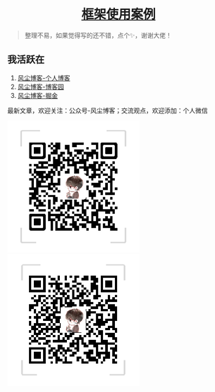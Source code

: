 <h1 align="center"><a href="#" target="_blank">框架使用案例</a></h1>


> 整理不易，如果觉得写的还不错，点个✨，谢谢大佬！

## 我活跃在

1. [风尘博客-个人博客](https://www.dusty.vip/)
1. [风尘博客-博客园](https://www.cnblogs.com/vandusty)
1. [风尘博客-掘金](https://juejin.im/user/5d5ea68e6fb9a06afa328f56/posts)


最新文章，欢迎关注：公众号-风尘博客；交流观点，欢迎添加：个人微信

![](imgs/dusty_blog.png)
![](imgs/Van_Fan_Wechat.png)